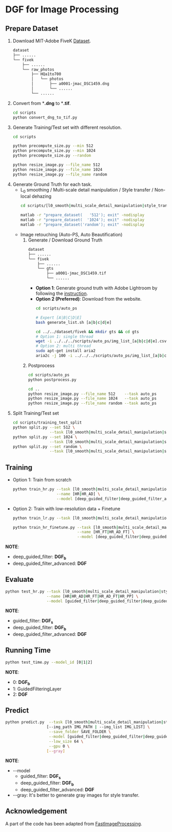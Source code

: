 # DGF for Image Processing
## Prepare Dataset
1. Download MIT-Adobe FiveK [Dataset](https://data.csail.mit.edu/graphics/fivek/fivek_dataset.tar).
    ```sh
    dataset
    ├── ......
    └── fivek
        ├── ......
        └── raw_photos
            ├── HQa1to700
            │   └── photos
            │       ├── a0001-jmac_DSC1459.dng
            │       └── ......
            └── ......
    ```
2. Convert from ***.dng** to ***.tif**.
    ```sh
    cd scripts
    python convert_dng_to_tif.py
    ```
3. Generate Training/Test set with different resolution.
    ```sh
    cd scripts
    
    python precompute_size.py --min 512
    python precompute_size.py --min 1024
    python precompute_size.py --random
    
    python resize_image.py --file_name 512
    python resize_image.py --file_name 1024
    python resize_image.py --file_name random
    ```
4. Generate Ground Truth for each task.
    * L<sub>0</sub> smoothing / Multi-scale detail manipulation / Style transfer / Non-local dehazing
        ```sh
        cd scripts/[l0_smooth|multi_scale_detail_manipulation|style_transfer|non_local_dehazing]
        
        matlab -r "prepare_dataset(   '512'); exit" -nodisplay
        matlab -r "prepare_dataset(  '1024'); exit" -nodisplay
        matlab -r "prepare_dataset('random'); exit" -nodisplay
        ```
    * Image retouching (Auto-PS, Auto Beautification)
        1. Generate / Download Ground Truth
            ```sh
            dataset
            ├── ......
            └── fivek
                ├── ......
                └── gts
                    ├── a0001-jmac_DSC1459.tif
                    └── ......
            ```
            * **Option 1**: Generate ground truth with Adobe Lightroom by following the [instruction](https://data.csail.mit.edu/graphics/fivek/).
            * **Option 2 (Preferred)**: Download from the website.
                ```sh
                cd scripts/auto_ps
                
                # Expert [A|B|C|D|E]
                bash generate_list.sh [a|b|c|d|e]
                
                cd ../../dataset/fivek && mkdir gts && cd gts
                # Option 1: single thread
                wget -i ../../../scripts/auto_ps/img_list_[a|b|c|d|e].csv
                # Option 2: multi thread
                sudo apt-get install aria2
                aria2c -j 100 -i ../../../scripts/auto_ps/img_list_[a|b|c|d|e].csv
                ```
        2. Postprocess
            ```sh
            cd scripts/auto_ps
            python postprocess.py
            
            cd ..
            python resize_image.py --file_name 512    --task auto_ps
            python resize_image.py --file_name 1024   --task auto_ps
            python resize_image.py --file_name random --task auto_ps
            ```
5. Split Training/Test set
    ```sh
    cd scripts/training_test_split
    python split.py --set 512 \
                    --task [l0_smooth|multi_scale_detail_manipulation|style_transfer|non_local_dehazing|auto_ps]
    python split.py --set 1024 \
                    --task [l0_smooth|multi_scale_detail_manipulation|style_transfer|non_local_dehazing|auto_ps]
    python split.py --set random \
                    --task [l0_smooth|multi_scale_detail_manipulation|style_transfer|non_local_dehazing|auto_ps]
    ```

## Training
* Option 1: Train from scratch
    ```sh
    python train_hr.py --task [l0_smooth|multi_scale_detail_manipulation|style_transfer|non_local_dehazing|auto_ps] \
                       --name [HR|HR_AD] \
                       --model [deep_guided_filter|deep_guided_filter_advanced]
    ```
* Option 2: Train with low-resolution data + Finetune
    ```sh
    python train_lr.py --task [l0_smooth|multi_scale_detail_manipulation|style_transfer|non_local_dehazing|auto_ps]
    
    python train_hr_finetune.py --task [l0_smooth|multi_scale_detail_manipulation|style_transfer|non_local_dehazing|auto_ps] \
                                --name [HR_FT|HR_AD_FT] \
                                --model [deep_guided_filter|deep_guided_filter_advanced]
    ```
**NOTE**:
* deep_guided_filter: **DGF<sub>b</sub>**
* deep_guided_filter_advanced: **DGF**

## Evaluate
```sh
python test_hr.py --task [l0_smooth|multi_scale_detail_manipulation|style_transfer|non_local_dehazing|auto_ps] \
                  --name [HR|HR_AD|HR_FT|HR_AD_FT|HR_PP] \
                  --model [guided_filter|deep_guided_filter|deep_guided_filter_advanced]
```
**NOTE**:
* guided_filter: **DGF<sub>s</sub>**
* deep_guided_filter: **DGF<sub>b</sub>**
* deep_guided_filter_advanced: **DGF**

## Running Time
```sh
python test_time.py --model_id [0|1|2]
```
**NOTE**:
* 0: **DGF<sub>b</sub>**
* 1: GuidedFilteringLayer
* 2: **DGF**

## Predict
```sh
python predict.py  --task [l0_smooth|multi_scale_detail_manipulation|style_transfer|non_local_dehazing|auto_ps] \
                  [--img_path IMG_PATH | --img_list IMG_LIST] \
                   --save_folder SAVE_FOLDER \
                   --model [guided_filter|deep_guided_filter|deep_guided_filter_advanced] \
                   --low_size 64 \
                   --gpu 0 \
                  [--gray]
```
**NOTE**:
* --model
    * guided_filter: **DGF<sub>s</sub>**
    * deep_guided_filter: **DGF<sub>b</sub>**
    * deep_guided_filter_advanced: **DGF**
* --gray: It's better to generate gray images for style transfer.

## Acknowledgement
A part of the code has been adapted from [FastImageProcessing](https://github.com/CQFIO/FastImageProcessing).